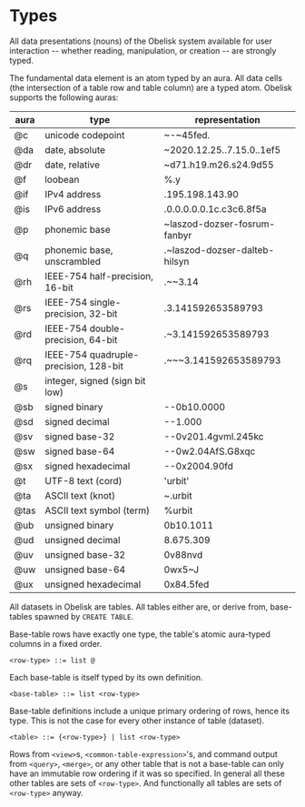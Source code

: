 # Types
All data presentations (nouns) of the Obelisk system available for user interaction -- whether reading, manipulation, or creation -- are strongly typed.

The fundamental data element is an atom typed by an aura. All data cells (the intersection of a table row and table column) are a typed atom. Obelisk supports the following auras:

|aura|type|representation|
|----|----|--------------|
|@c|unicode codepoint|~-~45fed.|
|@da|date, absolute|~2020.12.25..7.15.0..1ef5|
|@dr|date, relative|~d71.h19.m26.s24.9d55|
|@f|loobean|%.y|
|@if|IPv4 address|.195.198.143.90|
|@is|IPv6 address|.0.0.0.0.0.1c.c3c6.8f5a|
|@p|phonemic base|~laszod-dozser-fosrum-fanbyr|
|@q|phonemic base, unscrambled|.~laszod-dozser-dalteb-hilsyn|
|@rh|IEEE-754 half-precision, 16-bit|.~~3.14|
|@rs|IEEE-754 single-precision, 32-bit|.3.141592653589793|
|@rd|IEEE-754 double-precision, 64-bit|.~3.141592653589793|
|@rq|IEEE-754 quadruple-precision, 128-bit|.~~~3.141592653589793|
|@s|integer, signed (sign bit low)||
|@sb|signed binary|--0b10.0000|
|@sd|signed decimal|--1.000|
|@sv|signed base-32|--0v201.4gvml.245kc|
|@sw|signed base-64|--0w2.04AfS.G8xqc|
|@sx|signed hexadecimal|--0x2004.90fd|
|@t|UTF-8 text (cord)|'urbit'|
|@ta|ASCII text (knot)|~.urbit|
|@tas|ASCII text symbol (term)|%urbit|
|@ub|unsigned binary|0b10.1011|
|@ud|unsigned decimal|8.675.309|
|@uv|unsigned base-32|0v88nvd|
|@uw|unsigned base-64|0wx5~J|
|@ux|unsigned hexadecimal|0x84.5fed|

All datasets in Obelisk are tables. All tables either are, or derive from, base-tables spawned by `CREATE TABLE`. 

Base-table rows have exactly one type, the table's atomic aura-typed columns in a fixed order.
```
<row-type> ::= list @
```
Each base-table is itself typed by its own definition.
```
<base-table> ::= list <row-type>
```
Base-table definitions include a unique primary ordering of rows, hence its type. This is not the case for every other instance of table (dataset).
```
<table> ::= {<row-type>} | list <row-type>
```
Rows from `<view>`s, `<common-table-expression>`'s, and command output from `<query>`, `<merge>`, or any other table that is not a base-table can only have an immutable row ordering if it was so specified. In general all these other tables are sets of `<row-type>`. And functionally all tables are sets of `<row-type>` anyway.
